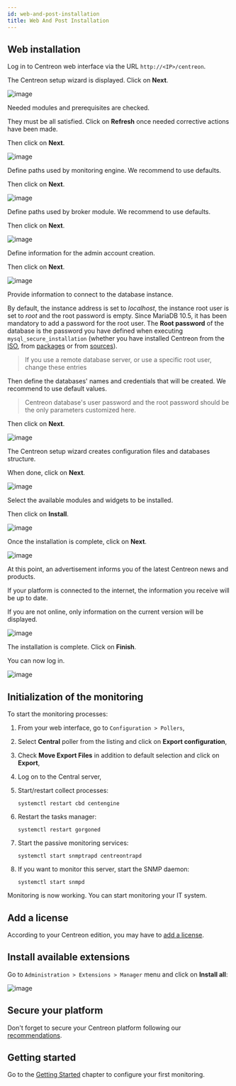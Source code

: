 ```yaml
---
id: web-and-post-installation
title: Web And Post Installation
---
```


## Web installation

Log in to Centreon web interface via the URL `http://<IP>/centreon`.

The Centreon setup wizard is displayed. Click on **Next**.

![image](../assets/installation/acentreonwelcome.png)

Needed modules and prerequisites are checked.

They must be all satisfied. Click on **Refresh** once needed corrective actions
have been made.

Then click on **Next**.

![image](../assets/installation/acentreoncheckmodules.png)

Define paths used by monitoring engine. We recommend to use defaults.

Then click on **Next**.

![image](../assets/installation/amonitoringengine2.png)

Define paths used by broker module. We recommend to use defaults.

Then click on **Next**.

![image](../assets/installation/abrokerinfo2.png)

Define information for the admin account creation.

Then click on **Next**.

![image](../assets/installation/aadmininfo.png)

Provide information to connect to the database instance.

By default, the instance address is set to *localhost*, the instance root
user is set to *root* and the root password is empty. Since MariaDB 10.5, it has been mandatory to add a password for the root user.  The **Root password** of the database is the password you have defined when executing `mysql_secure_installation` (whether you have installed Centreon from the [ISO](installation-of-a-central-server/using-centreon-iso.md#secure-the-database), from [packages](installation-of-a-central-server/using-packages.md#secure-the-database) or from [sources](installation-of-a-central-server/using-sources.md#secure-the-database)).


> If you use a remote database server, or use a specific root user, change
> these entries

Then define the databases' names and credentials that will be created. We recommend
to use default values.

> Centreon database's user password and the root password should be the only parameters customized
> here.

Then click on **Next**.

![image](../assets/installation/adbinfo.png)

The Centreon setup wizard creates configuration files and databases structure.

When done, click on **Next**.

![image](../assets/installation/adbconf.png)

Select the available modules and widgets to be installed.

Then click on **Install**.

![image](../assets/installation/module_installationa.png)

Once the installation is complete, click on **Next**.

![image](../assets/installation/module_installationb.png)

At this point, an advertisement informs you of the latest Centreon news and
products.

If your platform is connected to the internet, the information you receive
will be up to date.

If you are not online, only information on the current version will be
displayed.

![image](../assets/installation/aendinstall.png)

The installation is complete. Click on **Finish**.

You can now log in.

![image](../assets/installation/aconnection.png)

## Initialization of the monitoring

To start the monitoring processes:

1. From your web interface, go to `Configuration > Pollers`,
2. Select **Central**  poller from the listing and click on
**Export configuration**,
3. Check **Move Export Files** in addition to default selection and click on
**Export**,
4. Log on to the Central server,
5. Start/restart collect processes:

    ```shell
    systemctl restart cbd centengine
    ```

6. Restart the tasks manager:

    ```shell
    systemctl restart gorgoned
    ```

7. Start the passive monitoring services:

    ```shell
    systemctl start snmptrapd centreontrapd
    ```

8. If you want to monitor this server, start the SNMP daemon:

    ```shell
    systemctl start snmpd
    ```

Monitoring is now working. You can start monitoring your IT system.

## Add a license

According to your Centreon edition, you may have to [add a license](../administration/licenses.md).

## Install available extensions

Go to `Administration > Extensions > Manager` menu and click on
**Install all**:

![image](../assets/installation/extensions-manager.png)

## Secure your platform

Don't forget to secure your Centreon platform following our
[recommendations](../administration/secure-platform.md).

## Getting started

Go to the [Getting Started](../getting-started/installation-first-steps.md#request-your-free-trial)
chapter to configure your first monitoring.